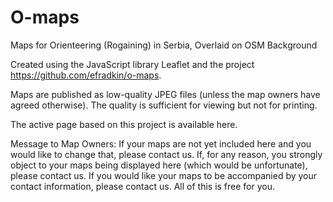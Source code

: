# O-maps
Maps for Orienteering (Rogaining) in Serbia, Overlaid on OSM Background

Created using the JavaScript library Leaflet and the project https://github.com/efradkin/o-maps.

Maps are published as low-quality JPEG files (unless the map owners have agreed otherwise). The quality is sufficient for viewing but not for printing.

The active page based on this project is available here.

Message to Map Owners:
If your maps are not yet included here and you would like to change that, please contact us.
If, for any reason, you strongly object to your maps being displayed here (which would be unfortunate), please contact us.
If you would like your maps to be accompanied by your contact information, please contact us.
All of this is free for you.
